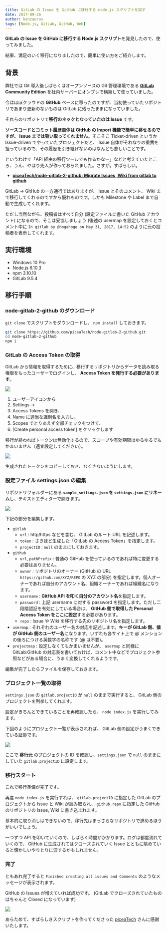 ```yaml
---
title: GitLab の Issue を GitHub に移行する node.js スクリプトを試す
date: 2017-09-26
author: kenzauros
tags: [Node.js, GitLab, GitHub, Web]
---
```


**GitLab の Issue を GitHub に移行する Node.js スクリプト**を発見したので、使ってみました。

結果、満足のいく移行になりましたので、簡単に使い方をご紹介します。

## 背景

弊社では Git 導入後しばらくはオープンソースの Git 管理環境である **[GitLab](https://about.gitlab.com/) Community Edition** を社内サーバーにオンプレで構築して使っていました。

今はほぼクラウドの **GitHub** ベースに移ったのですが、当初使っていたリポジトリであまり更新のないものは GitLab に残ったままになっていました。

それらのリポジトリで**移行のネックとなっていたのは Issue** です。

**ソースコードとコミット履歴自体は GitHub の Import 機能で簡単に移せるのですが、 Issue までは吸い取ってくれません**。そこそこ Ticket-driven というか Issue-driven でやっていたプロジェクトだと、 Issue 自体がそれなりの重責を担っているので、その履歴を引き継げないのはなんとも悲しいことです。

というわけで「API 経由の移行ツールでも作るかなー」などと考えていたところ、うん、やはり先人が作っておられました。さすが。すばらしい。

- **[piceaTech/node-gitlab-2-github: Migrate Issues, Wiki from gitlab to github](https://github.com/piceaTech/node-gitlab-2-github)**

GitLab → GitHub の一方通行ではありますが、 Issue とそのコメント、 Wiki まで移行してくれるのですから優れものです。しかも Milestone や Label まで自動で生成してくれます。

ただし当然ながら、投稿者はすべて自分 (設定ファイルに書いた GitHub アカウント) になるので、そこは妥協しましょう (後述の usermap を設定しておくとコメント中に `In gitlab by @hogehoge on May 31, 2017, 14:52` のように元の投稿者を表示してくれます。

## 実行環境

- Windows 10 Pro
- Node.js 6.10.3
- npm 3.10.10
- GitLab 9.5.4

## 移行手順

### node-gitlab-2-github のダウンロード

`git clone` でスクリプトをダウンロードし、 `npm install` しておきます。

```bash
git clone https://github.com/piceaTech/node-gitlab-2-github.git
cd node-gitlab-2-github
npm i
```

### GitLab の Access Token の取得

GitLab から情報を取得するために、移行するリポジトリからデータを読み取る権限をもったユーザーでログインし、 **Access Token を発行する必要があります**。

![](images/migrate-gitlab-issues-to-github-1.png)

1. ユーザーアイコンから
2. Settings →
3. Access Tokens を開き、
4. Name に適当な識別名を入力し、
5. Scopes でとりあえず全部チェックをつけて、
6. [Create personal access token] をクリックします

移行が終わればトークンは無効化するので、スコープや有効期限はゆるゆるでもかまいません（適宜設定してください）。

![](images/migrate-gitlab-issues-to-github-2.png)

生成されたトークンをコピーしておき、なくさないようにします。

### 設定ファイル settings.json の編集

リポジトリフォルダーにある **`sample_settings.json` を `settings.json` にリネーム**し、テキストエディターで開きます。

![](images/migrate-gitlab-issues-to-github-3.png)

下記の部分を編集します。

- `gitlab`
    - `url` : http/https などを含む、 GitLab のルート URL を記述します。
    - `token` : さきほど生成した「GitLab の Access Token」を指定します。
    - `projectID` : `null` のままにしておきます。
- `github`
    - `url`, `pathPrefix` : 普通の GitHub を使っているのであれば特に変更する必要はありません。
    - `owner` : リポジトリのオーナー (GitHub の URL `https://github.com/XYZ/REPO` の XYZ の部分) を指定します。個人オーナーであれば自分のアカウント名、組織オーナーであれば組織名になります。
    - `username` : **GitHub API を叩く自分のアカウント名**を指定します。
    - `password` : 上記 username に対する password を指定します。ただし二段階認証を有効にしている場合は、 **GitHub 側で取得した Personal Access Token をここに設定**する必要があります。
    - `repo` : Issue や Wiki を移行する先のリポジトリ名を指定します。
- `usermap` : それぞれのユーザー名の対応を記述します。**キーが GitLab 側、値が GitHub 側のユーザー名**になります。いずれも各サイト上で @ メンションの後ろにつける英数字の名称です (@ は不要)。
- `projectmap` : 設定しなくてもかまいませんが、 `usermap` と同様に GitLab:GitHub の対応表を書いておけば、コメント中などでプロジェクト参照などがある場合に、うまく変換してくれるようです。

編集が完了したらファイルを保存しておきます。

### プロジェクト一覧の取得

`settings.json` の `gitlab.projectID` が `null` のままで実行すると、 GitLab 側のプロジェクトを列挙してくれます。

設定がきちんとできていることを再確認したら、 `node index.js` を実行してみます。

下図のようにプロジェクト一覧が表示されれば、 GitLab 側の設定がうまくできている証拠です。

![](images/migrate-gitlab-issues-to-github-4.png)

ここで **移行元** のプロジェクトの ID を確認し、`settings.json` で `null` のままにしていた `gitlab.projectID` に設定します。

### 移行スタート

これで移行準備が完了です。

再度 `node index.js` を実行すれば、 `gitlab.projectID` に指定した GitLab のプロジェクトから Issue と Wiki が読み取られ、 `github.repo` に指定した GitHub のリポジトリの Issue, Wiki に書き込まれます。

基本的に取り消しはできないので、移行先はまっさらなリポジトリで進めるほうがいいでしょう。

一つずつ API を叩いていくので、しばらく時間がかかります。ログは都度流れていくので、 GitHub に生成されてはクローズされていく Issue とともに眺めていると懐かしいやりとりに涙するかもしれません。

### 完了

ともあれ完了すると `Finished creating all issues and Comments` のようなメッセージが表示されます。

GitHub の Issues が増えていれば成功です。 (GitLab でクローズされていたものはちゃんと Closed になっています)

![](images/migrate-gitlab-issues-to-github-5.png)

あらためて、すばらしきスクリプトを作ってくださった [piceaTech](https://github.com/piceaTech) さんに感謝いたします。